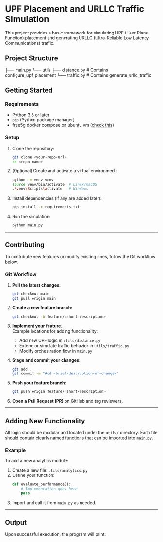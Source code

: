 # UPF Placement and URLLC Traffic Simulation

This project provides a basic framework for simulating UPF (User Plane Function) placement and generating URLLC (Ultra-Reliable Low Latency Communications) traffic.

## Project Structure

├── main.py
└── utils
 ├── distance.py # Contains configure_upf_placement 
 └── traffic.py # Contains generate_urllc_traffic


## Getting Started

### Requirements

- Python 3.8 or later
- `pip` (Python package manager)
- free5g docker compose on ubuntu vm ([check this](https://lobna.me/setting-up-the-environment-for-free5gc))

### Setup

1. Clone the repository:
    ```bash
    git clone <your-repo-url>
    cd <repo-name>
    ```

2. (Optional) Create and activate a virtual environment:
    ```bash
    python -m venv venv
    source venv/bin/activate  # Linux/macOS
    .\venv\Scripts\activate   # Windows
    ```

3. Install dependencies (if any are added later):
    ```bash
    pip install -r requirements.txt
    ```

4. Run the simulation:
    ```bash
    python main.py
    ```

---

## Contributing

To contribute new features or modify existing ones, follow the Git workflow below.

### Git Workflow

1. **Pull the latest changes:**
    ```bash
    git checkout main
    git pull origin main
    ```

2. **Create a new feature branch:**
    ```bash
    git checkout -b feature/<short-description>
    ```

3. **Implement your feature.**  
   Example locations for adding functionality:
   - Add new UPF logic in `utils/distance.py`
   - Extend or simulate traffic behavior in `utils/traffic.py`
   - Modify orchestration flow in `main.py`

4. **Stage and commit your changes:**
    ```bash
    git add .
    git commit -m "Add <brief-description-of-change>"
    ```

5. **Push your feature branch:**
    ```bash
    git push origin feature/<short-description>
    ```

6. **Open a Pull Request (PR)** on GitHub and tag reviewers.

---

## Adding New Functionality

All logic should be modular and located under the `utils/` directory. Each file should contain clearly named functions that can be imported into `main.py`.

### Example

To add a new analytics module:

1. Create a new file: `utils/analytics.py`
2. Define your function:
    ```python
    def evaluate_performance():
        # Implementation goes here
        pass
    ```
3. Import and call it from `main.py` as needed.

---

## Output

Upon successful execution, the program will print:

